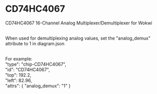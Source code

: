 # CD74HC4067
CD74HC4067 16-Channel Analog Multiplexer/Demultiplexer for Wokwi<br /><br />

When used for demultiplexing analog values, set the "analog_demux" attribute to 1 in diagram.json<br /><br />

For example:<br />
"type": "chip-CD74HC4067",<br />
"id": "CD74HC4067",<br />
"top": 192.2,<br />
"left": 82.96,<br />
"attrs": { "analog_demux": "1" }<br />